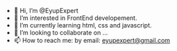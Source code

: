 - 👋 Hi, I’m @EyupExpert
- 👀 I’m interested in FrontEnd developement.
- 🌱 I’m currently learning html, css and javascript.
- 💞️ I’m looking to collaborate on ...
- 📫 How to reach me: by email: eyupexpert@gmail.com

<!---
EyupExpert/EyupExpert is a ✨ special ✨ repository because its `README.md` (this file) appears on your GitHub profile.
You can click the Preview link to take a look at your changes.
--->
